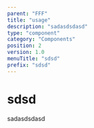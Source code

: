 ```yaml
---
parent: "FFF"
title: "usage"
description: "sadasdsdasd"
type: "component"
category: "Components"
position: 2
version: 1.0
menuTitle: "sdsd"
prefix: "sdsd"
---
```


# sdsd

<!-- > This component was based on the sdsd component of [Vuetify](https://vuetifyjs.com/en/components/sdsd/ "Vuetify's sdsd component")

## Usage -->

sadasdsdasd

<!-- Component template need to be here -->

<doc-component :file="'FFF/sdsd/FFF_sdsd-usage'" :name="'sdsd'"></doc-component >
